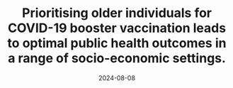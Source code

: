 ---
title: "Prioritising older individuals for COVID-19 booster vaccination leads to optimal public health outcomes in a range of socio-economic settings."
collection: publications
permalink: /publications/2024-08-08-WHO_COVID19_booster_vacc
date: 2024-08-08
venue: 'PLoS Computational Biology'
paperurl: 'https://journals.plos.org/ploscompbiol/article/file?id=10.1371/journal.pcbi.1012309&type=printable'
link: 'https://doi.org/10.1371/journal.pcbi.1012309'
github: 'https://github.com/I-Bouros/warwick-covid-transmission'
citation: 'Ioana Bouros, <b>Edward M Hill</b>, Matt J. Keeling, Sam Moore, Robin N. Thompson. (2024). &quot;Prioritising older individuals for COVID-19 booster vaccination leads to optimal public health outcomes in a range of socio-economic settings.&quot; <i>PLoS Computational Biology</i>, <b>20</b>(8): e1012309. doi:10.1371/journal.pcbi.1012309.'
---